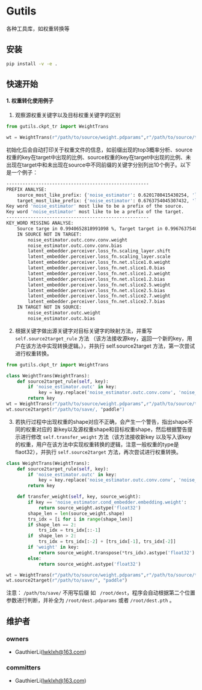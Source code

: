 Gutils
===
各种工具库，如权重转换等

安装
---
```bash
pip install -v -e .
```


快速开始
---
 
#### 1. 权重转化使用例子
1. 观察源权重关键字以及目标权重关键字的区别
```python
from gutils.ckpt_tr import WeightTrans

wt = WeightTrans(r"/path/to/source/weight.pdparams",r"/path/to/source/target.pdparams")
```
初始化后会自动打印关于权重文件的信息，如前缀出现的top3概率分析、source权重的key在target中出现的比例、source权重的key在target中出现的比例、未出现在target中和未出现在source中不同前缀的关键字分别列出10个例子。以下是一个例子：
```bash
-----------------------------------------------------
PREFIX ANALYSE:
    source_most_like_prefix: {'noise_estimator': 0.6201780415430254, 'latent_embedder': 0.3442136498516315, 'noise_scheduler': 0.03560830860534124}
    target_most_like_prefix: {'noise_estimator': 0.6763754045307432, 'latent_embedder': 0.2847896440129448, 'noise_scheduler': 0.03883495145631069}
Key word 'noise_estimator' most like to be a prefix of the source. 
Key word 'noise_estimator' most like to be a prefix of the target.
-----------------------------------------------------
KEY_WORD MISSING ANALYSE:
    Source targe in 0.9940652818991098 %, Target target in 0.9967637540453075 %:
    IN SOURCE NOT IN TARGET: 
        noise_estimator.outc.conv.conv.weight
        noise_estimator.outc.conv.conv.bias
        latent_embedder.perceiver.loss_fn.scaling_layer.shift
        latent_embedder.perceiver.loss_fn.scaling_layer.scale
        latent_embedder.perceiver.loss_fn.net.slice1.0.weight
        latent_embedder.perceiver.loss_fn.net.slice1.0.bias
        latent_embedder.perceiver.loss_fn.net.slice1.2.weight
        latent_embedder.perceiver.loss_fn.net.slice1.2.bias
        latent_embedder.perceiver.loss_fn.net.slice2.5.weight
        latent_embedder.perceiver.loss_fn.net.slice2.5.bias
        latent_embedder.perceiver.loss_fn.net.slice2.7.weight
        latent_embedder.perceiver.loss_fn.net.slice2.7.bias
    IN TARGET NOT IN SOURCE: 
        noise_estimator.outc.weight
        noise_estimator.outc.bias
```
2. 根据关键字做出源关键字对目标关键字的映射方法，并重写 `self.source2target_rule` 方法 （该方法接收源key，返回一个新的key，用户在该方法中实现转换逻辑。），并执行 self.source2target 方法，第一次尝试进行权重转换。
```python
from gutils.ckpt_tr import WeightTrans

class WeightTrans(WeightTrans):
    def source2target_rule(self, key):
        if 'noise_estimator.outc' in key:
            key = key.replace('noise_estimator.outc.conv.conv', 'noise_estimator.outc')
        return key
wt = WeightTrans(r"/path/to/source/weight.pdparams",r"/path/to/source/target.pdparams")
wt.source2target(r"/path/to/save/, "paddle")
```

3. 若执行过程中出现权重的shape对应不正确，会产生一个警告，指出shape不同的权重对应的 新key以及源权重shape和目标权重shape，然后根据警告提示进行修改 `self.transfer_weight` 方法（该方法接收新key 以及写入该key 的权重，用户在该方法中实现权重转换的逻辑，注意一般权重的type是 flaot32），并执行 `self.source2target` 方法，再次尝试进行权重转换。
```python
class WeightTrans(WeightTrans):
    def source2target_rule(self, key):
        if 'noise_estimator.outc' in key:
            key = key.replace('noise_estimator.outc.conv.conv', 'noise_estimator.outc')
        return key

    def transfer_weight(self, key, source_weight):
        if key == 'noise_estimator.cond_embedder.embedding.weight':
            return source_weight.astype('float32')
        shape_len = len(source_weight.shape)
        trs_idx = [i for i in range(shape_len)]
        if shape_len == 2:
            trs_idx = trs_idx[::-1]
        if  shape_len > 2:
            trs_idx = trs_idx[:-2] + [trs_idx[-1], trs_idx[-2]]
        if 'weight' in key:
            return source_weight.transpose(*trs_idx).astype('float32')
        else:
            return source_weight.astype('float32')

wt = WeightTrans(r"/path/to/source/weight.pdparams",r"/path/to/source/target.pdparams")
wt.source2target(r"/path/to/save/", "paddle")
```
注意： `/path/to/save/` 不用写后缀 如 ` /root/dest`，程序会自动根据第二个位置参数进行判断，并补全为 `/root/dest.pdparams` 或者 `/root/dest.pth` 。

维护者
---
### owners
* GauthierLi(lwklxh@163.com)

### committers
* GauthierLi(lwklxh@163.com)
